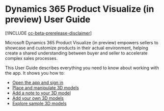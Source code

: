 

# Dynamics 365 Product Visualize (in preview) User Guide

[!INCLUDE [cc-beta-prerelease-disclaimer](../includes/cc-beta-prerelease-disclaimer.md)]

Microsoft Dynamics 365 Product Visualize (in preview) empowers sellers to showcase and customize products in their actual environment, 
helping create a shared understanding between buyer and seller to accelerate complex sales processes.

This User Guide describes everything you need to know about working with the app. It shows you how to:

- [Open the app and sign in](sign-in.md)<br>
- [Place and manipulate 3D models](manipulate-models.md)<br>
- [Add a note to your 3D model](add-note.md)<br>
- [Add your own 3D models](add-model.md)<br>
- [Explore sample 3D models](explore-samples.md)

